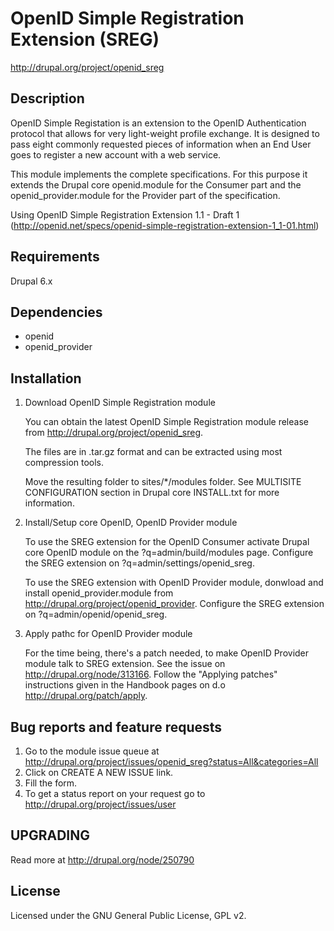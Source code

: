 OpenID Simple Registration Extension (SREG)
===========================================
http://drupal.org/project/openid_sreg

## Description
OpenID Simple Registation is an extension to the OpenID Authentication protocol
that allows for very light-weight profile exchange. It is designed to pass eight
commonly requested pieces of information when an End User goes to register a new
account with a web service.

This module implements the complete specifications. For this purpose it extends
the Drupal core openid.module for the Consumer part and the 
openid_provider.module for the Provider part of the specification.

Using OpenID Simple Registration Extension 1.1 - Draft 1
(http://openid.net/specs/openid-simple-registration-extension-1_1-01.html)

## Requirements
Drupal 6.x

## Dependencies
* openid
* openid_provider

## Installation

1. Download OpenID Simple Registration module

   You can obtain the latest OpenID Simple Registration module release from 
   http://drupal.org/project/openid_sreg.
   
   The files are in .tar.gz format and can be extracted using most compression 
   tools.
   
   Move the resulting folder to sites/*/modules folder. See MULTISITE 
   CONFIGURATION section in Drupal core INSTALL.txt for more information.

2. Install/Setup core OpenID, OpenID Provider module

   To use the SREG extension for the OpenID Consumer activate Drupal core OpenID
   module on the ?q=admin/build/modules page.
   Configure the SREG extension on ?q=admin/settings/openid_sreg.
   
   To use the SREG extension with OpenID Provider module, donwload and install
   openid_provider.module from http://drupal.org/project/openid_provider.
   Configure the SREG extension on ?q=admin/openid/openid_sreg.

3. Apply pathc for OpenID Provider module

   For the time being, there's a patch needed, to make OpenID Provider module 
   talk to SREG extension. See the issue on http://drupal.org/node/313166.
   Follow the "Applying patches" instructions given in the Handbook pages on d.o 
   http://drupal.org/patch/apply.

## Bug reports and feature requests
1. Go to the module issue queue at http://drupal.org/project/issues/openid_sreg?status=All&categories=All
2. Click on CREATE A NEW ISSUE link.
3. Fill the form.
4. To get a status report on your request go to http://drupal.org/project/issues/user


## UPGRADING
Read more at http://drupal.org/node/250790

## License
Licensed under the GNU General Public License, GPL v2.

